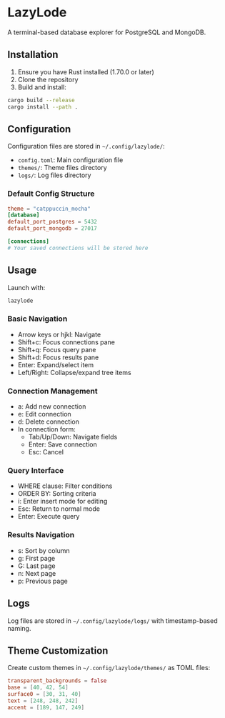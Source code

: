# LazyLode

A terminal-based database explorer for PostgreSQL and MongoDB.

## Installation

1. Ensure you have Rust installed (1.70.0 or later)
2. Clone the repository
3. Build and install:
```bash
cargo build --release
cargo install --path .
```

## Configuration

Configuration files are stored in `~/.config/lazylode/`:

- `config.toml`: Main configuration file
- `themes/`: Theme files directory
- `logs/`: Log files directory

### Default Config Structure

```toml
theme = "catppuccin_mocha"
[database]
default_port_postgres = 5432
default_port_mongodb = 27017

[connections]
# Your saved connections will be stored here
```

## Usage

Launch with:
```bash
lazylode
```

### Basic Navigation

- Arrow keys or hjkl: Navigate
- Shift+c: Focus connections pane
- Shift+q: Focus query pane
- Shift+d: Focus results pane
- Enter: Expand/select item
- Left/Right: Collapse/expand tree items

### Connection Management

- a: Add new connection
- e: Edit connection
- d: Delete connection
- In connection form:
  - Tab/Up/Down: Navigate fields
  - Enter: Save connection
  - Esc: Cancel

### Query Interface

- WHERE clause: Filter conditions
- ORDER BY: Sorting criteria
- i: Enter insert mode for editing
- Esc: Return to normal mode
- Enter: Execute query

### Results Navigation

- s: Sort by column
- g: First page
- G: Last page
- n: Next page
- p: Previous page

## Logs

Log files are stored in `~/.config/lazylode/logs/` with timestamp-based naming.

## Theme Customization

Create custom themes in `~/.config/lazylode/themes/` as TOML files:

```toml
transparent_backgrounds = false
base = [40, 42, 54]
surface0 = [30, 31, 40]
text = [248, 248, 242]
accent = [189, 147, 249]
```
